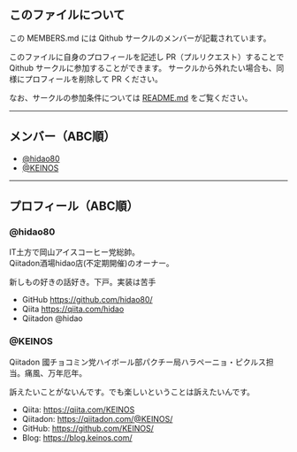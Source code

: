 ## このファイルについて

この MEMBERS.md には Qithub サークルのメンバーが記載されています。

このファイルに自身のプロフィールを記述し PR（プルリクエスト）することで Qithub サークルに参加することができます。
サークルから外れたい場合も、同様にプロフィールを削除して PR ください。

なお、サークルの参加条件については [README.md](https://github.com/Qithub-BOT/Qithub-ORG#%E5%85%A5%E9%83%A8%E6%96%B9%E6%B3%95) をご覧ください。

---

## メンバー（ABC順）

- [@hidao80](https://github.com/hidao80)
- [@KEINOS](https://github.com/KEINOS)

---

## プロフィール（ABC順）

### @hidao80

IT土方で岡山アイスコーヒー党総帥。  
Qiitadon酒場hidao店(不定期開催)のオーナー。

新しもの好きの話好き。下戸。実装は苦手

- GitHub <https://github.com/hidao80/> 
- Qiita <https://qiita.com/hidao>
- Qiitadon @hidao

### @KEINOS

Qiitadon 國チョコミン党ハイボール部パクチー局ハラペーニョ・ピクルス担当。痛風、万年厄年。

訴えたいことがないんです。でも楽しいということは訴えたいんです。

- Qiita: https://qiita.com/KEINOS
- Qiitadon: https://qiitadon.com/@KEINOS/
- GitHub: https://github.com/KEINOS/
- Blog: https://blog.keinos.com/
